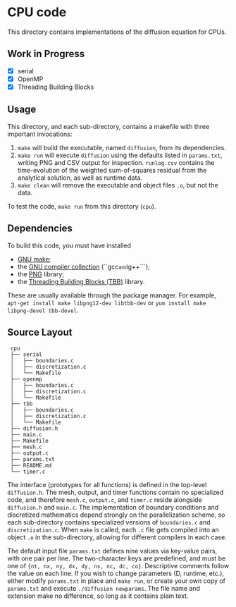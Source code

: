 # CPU code

This directory contains implementations of the diffusion equation for CPUs.

## Work in Progress

 - [x] serial
 - [x] OpenMP
 - [x] Threading Building Blocks

## Usage

This directory, and each sub-directory, contains a makefile with three important invocations:
 1. ```make``` will build the executable, named ```diffusion```, from its dependencies.
 2. ```make run``` will execute ```diffusion``` using the defaults listed in ```params.txt```,
    writing PNG and CSV output for inspection. ```runlog.csv``` contains the time-evolution of
    the weighted sum-of-squares residual from the analytical solution, as well as runtime data.
 3. ```make clean``` will remove the executable and object files ```.o```, but not the data.

To test the code, ```make run``` from this directory (```cpu```).

## Dependencies

To build this code, you must have installed
 * [GNU make](https://www.gnu.org/software/make/);
 * the [GNU compiler collection](https://gcc.gnu.org) (``gcc``` and ```g++```);
 * the [PNG](http://www.libpng.org/pub/png/libpng.html) library;
 * the [Threading Building Blocks (TBB)](https://www.threadingbuildingblocks.org) library.

These are usually available through the package manager. For example,
```apt-get install make libpng12-dev libtbb-dev``` or ```yum install make libpng-devel tbb-devel```.

## Source Layout

```
 cpu
 ├── serial
 │   ├── boundaries.c
 │   ├── discretization.c
 │   └── Makefile
 ├── openmp
 │   ├── boundaries.c
 │   ├── discretization.c
 │   └── Makefile
 ├── tbb
 │   ├── boundaries.c
 │   ├── discretization.c
 │   └── Makefile
 ├── diffusion.h
 ├── main.c
 ├── Makefile
 ├── mesh.c
 ├── output.c
 ├── params.txt
 ├── README.md
 └── timer.c
```

The interface (prototypes for all functions) is defined in the top-level ```diffusion.h```.
The mesh, output, and timer functions contain no specialized code, and therefore
```mesh.c```, ```output.c```, and ```timer.c``` reside alongside ```diffusion.h``` and ```main.c```.
The implementation of boundary conditions and discretized mathematics depend strongly on
the parallelization scheme, so each sub-directory contains specialized versions of ```boundaries.c```
and ```discretization.c```. When ```make``` is called, each ```.c``` file gets compiled into an object ```.o``` in the
sub-directory, allowing for different compilers in each case. 

The default input file ```params.txt``` defines nine values via key-value pairs,
with one pair per line. The two-character keys are predefined, and must be one of
```{nt, nx, ny, dx, dy, ns, nc, dc, co}```. Descriptive comments follow the value on each line.
If you wish to change parameters (D, runtime, etc.), either modify ```params.txt``` in place and
```make run```, or create your own copy of ```params.txt``` and execute ```./diffusion newparams```.
The file name and extension make no difference, so long as it contains plain text.
